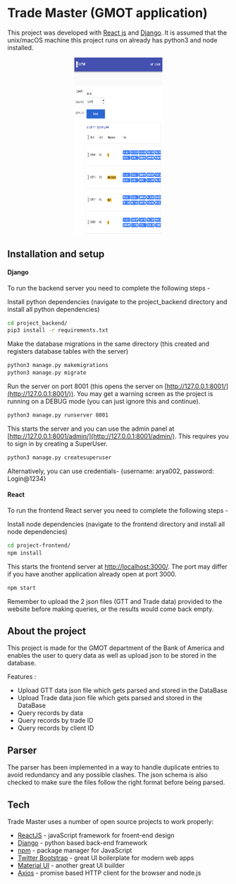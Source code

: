 # Trade Master (GMOT application)

This project was developed with [React js](https://github.com/facebook/create-react-app) and [Django](https://www.djangoproject.com/). It is assumed that the unix/macOS machine this project runs on already has python3 and node installed.

<p align="center">
<img src="images/trade_master_app.png" width="200" height="400" >
</p>

## Installation and setup
#### Django

To run the backend server you need to complete the following steps -

Install python dependencies (navigate to the project_backend directory and install all python dependencies)
```sh
cd project_backend/
pip3 install -r requirements.txt
```

Make the database migrations in the same directory (this created and registers database tables with the server)
```sh
python3 manage.py makemigrations
python3 manage.py migrate
```

Run the server on port 8001 (this opens the server on [http://127.0.0.1:8001/](http://127.0.0.1:8001/)). You may get a warning screen as the project is running on a DEBUG mode (you can just ignore this and continue).
```sh
python3 manage.py runserver 8001  
```
This starts the server and you can use the admin panel at [http://127.0.0.1:8001/admin/](http://127.0.0.1:8001/admin/). This requires you to sign in by creating a SuperUser.
```sh
python3 manage.py createsuperuser
```
Alternatively, you can use credentials- {username: arya002, password: Login@1234}

#### React

To run the frontend React server you need to complete the following steps -

Install node dependencies (navigate to the frontend directory and install all node dependencies)
```sh
cd project-frontend/
npm install
```

This starts the frontend server at [http://localhost:3000/](http://localhost:3000/). The port may differ if you have another application already open at port 3000.
```sh
npm start
```

Remember to upload the 2 json files (GTT and Trade data) provided to the website before making queries, or the results would come back empty.

## About the project

This project is made for the GMOT department of the Bank of America and enables the user to query data as well as upload json to be stored in the database.

Features :

- Upload GTT data json file which gets parsed and stored in the DataBase
- Upload Trade data json file which gets parsed and stored in the DataBase
- Query records by data
- Query records by trade ID
- Query records by client ID

## Parser
The parser has been implemented in a way to handle duplicate entries to avoid redundancy and any possible clashes. The json schema is also checked to make sure the files follow the right format before being parsed.

## Tech

Trade Master uses a number of open source projects to work properly:

- [ReactJS] - javaScript framework for froent-end design
- [Django] - python based back-end framework
- [npm] - package manager for JavaScript
- [Twitter Bootstrap] - great UI boilerplate for modern web apps
- [Material UI] - another great UI builder
- [Axios] - promise based HTTP client for the browser and node.js

[//]: # (These are reference links used in the body of this note and get stripped out when the markdown processor does its job. There is no need to format nicely because it shouldn't be seen. Thanks SO - http://stackoverflow.com/questions/4823468/store-comments-in-markdown-syntax)

   [ReactJS]: <https://github.com/facebook/create-react-app>
   [Django]: <https://www.djangoproject.com/>
   [npm]: <https://www.npmjs.com/>
   [Twitter Bootstrap]: <https://getbootstrap.com/>
   [Material UI]: <https://material-ui.com/>
   [Axios]: <https://github.com/axios/axios>

   [PlDb]: <https://github.com/joemccann/dillinger/tree/master/plugins/dropbox/README.md>
   [PlGh]: <https://github.com/joemccann/dillinger/tree/master/plugins/github/README.md>
   [PlGd]: <https://github.com/joemccann/dillinger/tree/master/plugins/googledrive/README.md>
   [PlOd]: <https://github.com/joemccann/dillinger/tree/master/plugins/onedrive/README.md>
   [PlMe]: <https://github.com/joemccann/dillinger/tree/master/plugins/medium/README.md>
   [PlGa]: <https://github.com/RahulHP/dillinger/blob/master/plugins/googleanalytics/README.md>
